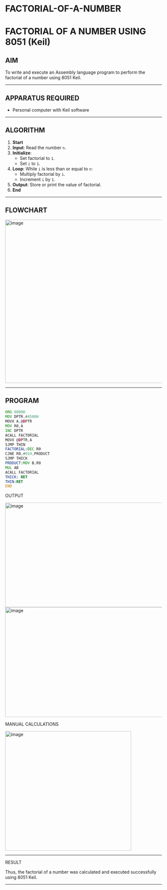 # FACTORIAL-OF-A-NUMBER
# FACTORIAL OF A NUMBER USING 8051 (Keil)

## AIM
To write and execute an Assembly language program to perform the factorial of a number using 8051 Keil.

---

## APPARATUS REQUIRED
- Personal computer with Keil software

---

## ALGORITHM
1. **Start**
2. **Input**: Read the number `n`.
3. **Initialize**:
   - Set factorial to `1`.
   - Set `i` to `1`.
4. **Loop**: While `i` is less than or equal to `n`:
   - Multiply factorial by `i`.
   - Increment `i` by `1`.
5. **Output**: Store or print the value of factorial.
6. **End**

---

## FLOWCHART
<img width="506" height="525" alt="image" src="https://github.com/user-attachments/assets/f3b47187-6f0f-490c-8704-f2973cb2b276" />


---

## PROGRAM
```asm
ORG 0000H
MOV DPTR,#4500H
MOVX A,@DPTR
MOV R0,A
INC DPTR
ACALL FACTORIAL
MOVX @DPTR,A
SJMP THIN
FACTORIAL:DEC R0
CJNE R0,#01H,PRODUCT
SJMP THICK
PRODUCT:MOV B,R0
MUL AB
ACALL FACTORIAL
THICK: RET
THIN:RET
END

```
OUTPUT


<img width="620" height="336" alt="image" src="https://github.com/user-attachments/assets/9c7fbe12-6ca9-4388-9542-e1c99163d186" />
<img width="540" height="353" alt="image" src="https://github.com/user-attachments/assets/6918c79a-9e48-4c4d-924d-6db3be6d577b" />


MANUAL CALCULATIONS


<img width="405" height="384" alt="image" src="https://github.com/user-attachments/assets/d9fd36e5-390f-42b2-8202-72c8bff63312" />

---

RESULT

Thus, the factorial of a number was calculated and executed successfully using 8051 Keil.

---


